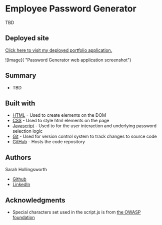 # Employee Password Generator

TBD

## Deployed site
[Click here to visit my deployed portfolio application.](https://sahhollingsworth.github.io/password-generator/ "Password generator web application link")

![Image]( "Password Generator web application screenshot")

## Summary
* TBD

## Built with
* [HTML](https://developer.mozilla.org/en-US/docs/Web/HTML) - Used to create elements on the DOM
* [CSS](https://developer.mozilla.org/en-US/docs/Web/CSS) - Used to style html elements on the page
* [Javascript](https://developer.mozilla.org/en-US/docs/Web/javascript) - Used to for the user interaction and underlying password selection logic
* [Git](https://git-scm.com/doc) - Used for version control system to track changes to source code
* [GitHub](https://docs.github.com/en) - Hosts the code repository

## Authors
Sarah Hollingsworth
* [Github](https://github.com/sahhollingsworth)
* [LinkedIn](https://www.linkedin.com/in/sarahhollingsworth/)

## Acknowledgments
* Special characters set used in the script.js is from [the OWASP foundation](https://owasp.org/www-community/password-special-characters)